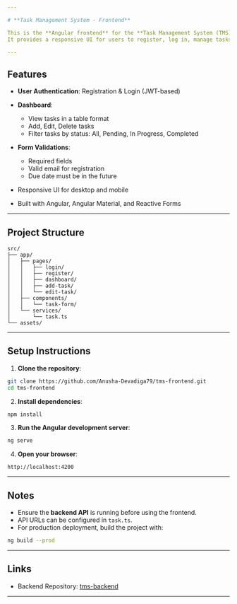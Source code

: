 ```yaml
---

# **Task Management System - Frontend**

This is the **Angular frontend** for the **Task Management System (TMS)**.
It provides a responsive UI for users to register, log in, manage tasks, and filter them by status.

---
```


## **Features**

* **User Authentication**: Registration & Login (JWT-based)
* **Dashboard**:

  * View tasks in a table format
  * Add, Edit, Delete tasks
  * Filter tasks by status: All, Pending, In Progress, Completed
* **Form Validations**:

  * Required fields
  * Valid email for registration
  * Due date must be in the future
* Responsive UI for desktop and mobile
* Built with Angular, Angular Material, and Reactive Forms

---

## **Project Structure**

```
src/
├── app/
│   ├── pages/
│   │   ├── login/
│   │   ├── register/
│   │   ├── dashboard/
│   │   ├── add-task/
│   │   └── edit-task/
│   ├── components/
│   │   └── task-form/
│   └── services/
│       └── task.ts
└── assets/
```

---

## **Setup Instructions**

1. **Clone the repository**:

```bash
git clone https://github.com/Anusha-Devadiga79/tms-frontend.git
cd tms-frontend
```

2. **Install dependencies**:

```bash
npm install
```

3. **Run the Angular development server**:

```bash
ng serve
```

4. **Open your browser**:

```
http://localhost:4200
```

---

## **Notes**

* Ensure the **backend API** is running before using the frontend.
* API URLs can be configured in `task.ts`.
* For production deployment, build the project with:

```bash
ng build --prod
```

---

## **Links**

* Backend Repository: [tms-backend](https://github.com/Anusha-Devadiga79/tms-backend)

---
